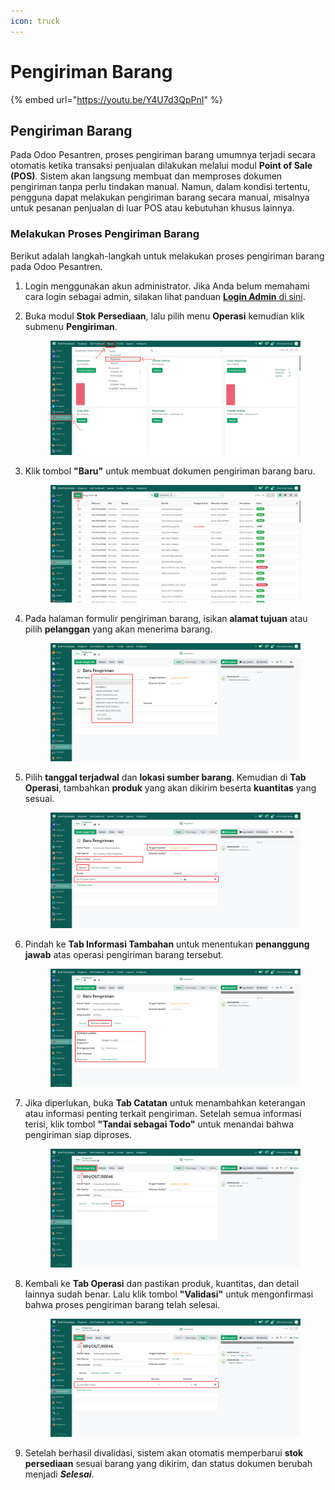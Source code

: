 ```yaml
---
icon: truck
---
```


# Pengiriman Barang

{% embed url="https://youtu.be/Y4U7d3QpPnI" %}

## Pengiriman Barang

Pada Odoo Pesantren, proses pengiriman barang umumnya terjadi secara otomatis ketika transaksi penjualan dilakukan melalui modul **Point of Sale (POS)**. Sistem akan langsung membuat dan memproses dokumen pengiriman tanpa perlu tindakan manual. Namun, dalam kondisi tertentu, pengguna dapat melakukan pengiriman barang secara manual, misalnya untuk pesanan penjualan di luar POS atau kebutuhan khusus lainnya.

### Melakukan Proses Pengiriman Barang

Berikut adalah langkah-langkah untuk melakukan proses pengiriman barang pada Odoo Pesantren.

1. Login menggunakan akun administrator. Jika Anda belum memahami cara login sebagai admin, silakan lihat panduan [**Login Admin** di sini](../../panduan-login/login-admin.md).
2.  Buka modul **Stok Persediaan**, lalu pilih menu **Operasi** kemudian klik submenu **Pengiriman**.

    <figure><img src="../../.gitbook/assets/images-668 (2).png" alt=""><figcaption></figcaption></figure>


3.  Klik tombol **"Baru"** untuk membuat dokumen pengiriman barang baru.

    <figure><img src="../../.gitbook/assets/images-669 (2).png" alt=""><figcaption></figcaption></figure>


4.  Pada halaman formulir pengiriman barang, isikan **alamat tujuan** atau pilih **pelanggan** yang akan menerima barang.

    <figure><img src="../../.gitbook/assets/images-670 (3).png" alt=""><figcaption></figcaption></figure>


5.  Pilih **tanggal terjadwal** dan **lokasi sumber barang**. Kemudian di **Tab Operasi**, tambahkan **produk** yang akan dikirim beserta **kuantitas** yang sesuai.

    <figure><img src="../../.gitbook/assets/images-671 (1).png" alt=""><figcaption></figcaption></figure>


6.  Pindah ke **Tab Informasi Tambahan** untuk menentukan **penanggung jawab** atas operasi pengiriman barang tersebut.

    <figure><img src="../../.gitbook/assets/images-672 (2).png" alt=""><figcaption></figcaption></figure>


7.  Jika diperlukan, buka **Tab Catatan** untuk menambahkan keterangan atau informasi penting terkait pengiriman. Setelah semua informasi terisi, klik tombol **"Tandai sebagai Todo"** untuk menandai bahwa pengiriman siap diproses.

    <figure><img src="../../.gitbook/assets/images-673 (2).png" alt=""><figcaption></figcaption></figure>


8.  Kembali ke **Tab Operasi** dan pastikan produk, kuantitas, dan detail lainnya sudah benar. Lalu klik tombol **"Validasi"** untuk mengonfirmasi bahwa proses pengiriman barang telah selesai.

    <figure><img src="../../.gitbook/assets/images-674 (3).png" alt=""><figcaption></figcaption></figure>


9. Setelah berhasil divalidasi, sistem akan otomatis memperbarui **stok persediaan** sesuai barang yang dikirim, dan status dokumen berubah menjadi _**Selesai**_.
